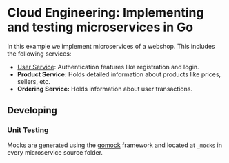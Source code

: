 # Cloud Engineering: Implementing and testing microservices in Go
In this example we implement microservices of a webshop. This includes
the following services:

* [User Service](src/user-service/): Authentication features like registration and login.
* **Product Service:** Holds detailed information about products like prices, sellers, etc.
* **Ordering Service:** Holds information about user transactions.

## Developing

### Unit Testing
Mocks are generated using the [gomock](https://github.com/uber-go/mock)
framework and located at `_mocks` in every microservice source folder.

